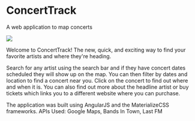 # ConcertTrack 
A web application to map concerts 

![](https://github.com/karankwatra/concerttrack/blob/master/concerttrack.gif)

Welcome to ConcertTrack!
The new, quick, and exciting way to find your favorite artists and where they're heading.

Search for any artist using the search bar and if they have concert dates scheduled they will show up on the map. 
You can then filter by dates and location to find a concert near you. Click on the concert to find out where and when it is. 
You can also find out more about the headline artist or buy tickets which links you to a different website where you can purchase. 


The application was built using AngularJS and the MaterializeCSS frameworks. 
APIs Used: Google Maps, Bands In Town, Last FM
